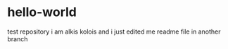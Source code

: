 # hello-world
test repository
i am alkis kolois and i just edited me readme file in another branch 
